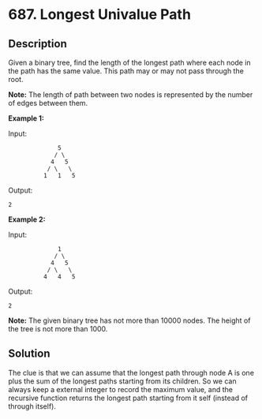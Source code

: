 # 687. Longest Univalue Path

## Description

Given a binary tree, find the length of the longest path where each node in the path has the same value. This path may or may not pass through the root.

**Note:** The length of path between two nodes is represented by the number of edges between them.

**Example 1:**

Input:

```text
              5
             / \
            4   5
           / \   \
          1   1   5
```

Output:

```text
2
```

**Example 2:**

Input:

```text
              1
             / \
            4   5
           / \   \
          4   4   5
```

Output:

```text
2
```

**Note:** The given binary tree has not more than 10000 nodes. The height of the tree is not more than 1000.

## Solution

The clue is that we can assume that the longest path through node A is one plus the sum of the longest paths starting from its children. So we can always keep a external integer to record the maximum value, and the recursive function returns the longest path starting from it self (instead of through itself).
